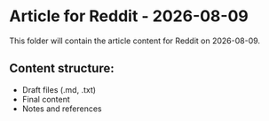 # Article for Reddit - 2026-08-09

This folder will contain the article content for Reddit on 2026-08-09.

## Content structure:
- Draft files (.md, .txt)
- Final content
- Notes and references
